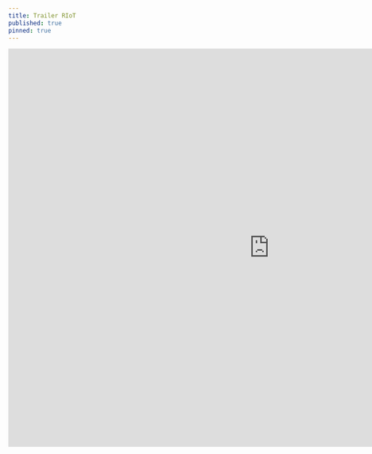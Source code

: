```yaml
---
title: Trailer RIoT
published: true
pinned: true
---
```


<iframe width="1050" height="800" src="https://www.youtube.com/embed/wSh4EdG_9MA" frameborder="0" allowfullscreen></iframe>

